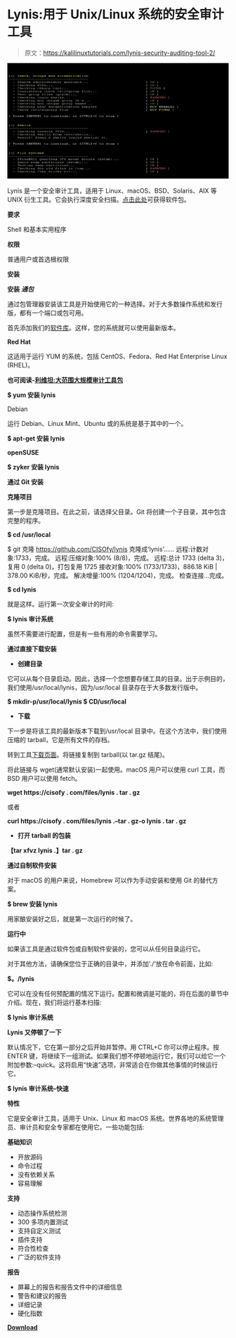 # Lynis:用于 Unix/Linux 系统的安全审计工具

> 原文：<https://kalilinuxtutorials.com/lynis-security-auditing-tool-2/>

[![Lynis : Security Auditing Tool for Unix/Linux Systems](img//f846a5881b6cd7250d5b093d6790d0cd.png "Lynis : Security Auditing Tool for Unix/Linux Systems")](https://1.bp.blogspot.com/-abayDi5pwfk/XRZDnPOWnBI/AAAAAAAABJM/Azz4XgxqwDAOdrCZc9kAVb6aSSl58eTVACLcBGAs/s1600/lynis-screenshot%25281%2529.png)

Lynis 是一个安全审计工具，适用于 Linux、macOS、BSD、Solaris、AIX 等 UNIX 衍生工具。它会执行深度安全扫描。[点击此处](https://packages.cisofy.com)可获得软件包。

**要求**

Shell 和基本实用程序

**权限**

普通用户或首选根权限

**安装**

**安装** ***通包***

通过包管理器安装该工具是开始使用它的一种选择。对于大多数操作系统和发行版，都有一个端口或包可用。

首先添加我们的[软件库](https://packages.cisofy.com/)。这样，您的系统就可以使用最新版本。

**Red Hat**

这适用于运行 YUM 的系统，包括 CentOS、Fedora、Red Hat Enterprise Linux (RHEL)。

**也可阅读-[利维坦:大范围大规模审计工具包](https://kalilinuxtutorials.com/leviathan/)**

**$ yum 安装 lynis**

Debian

运行 Debian、Linux Mint、Ubuntu 或的系统是基于其中的一个。

**$ apt-get 安装 lynis**

**openSUSE**

**$ zyker 安装 lynis**

**通过 Git 安装**

**克隆项目**

第一步是克隆项目。在此之前，请选择父目录。Git 将创建一个子目录，其中包含完整的程序。

**$ cd /usr/local**

$ git 克隆 https://github.com/CISOfy/lynis
克隆成‘lynis’……
远程:计数对象:1733，完成。
远程:压缩对象:100% (8/8)，完成。
远程:总计 1733 (delta 3)，复用 0 (delta 0)，打包复用 1725
接收对象:100% (1733/1733)，886.18 KiB | 378.00 KiB/秒，完成。
解决增量:100% (1204/1204)，完成。
检查连接…完成。

**$ cd lynis**

就是这样。运行第一次安全审计的时间:

**$ lynis 审计系统**

虽然不需要进行配置，但是有一些有用的命令需要学习。

**通过直接下载安装**

*   **创建目录**

它可以从每个目录启动。因此，选择一个您想要存储工具的目录。出于示例目的，我们使用/usr/local/lynis，因为/usr/local 目录存在于大多数发行版中。

**$ mkdir-p/usr/local/lynis
$ CD/usr/local**

*   **下载**

下一步是将该工具的最新版本下载到/usr/local 目录中。在这个方法中，我们使用压缩的 tarball，它是所有文件的存档。

转到工具[下载页面](https://cisofy.com/downloads/lynis/)。将链接复制到 tarball(以 tar.gz 结尾)。

将此链接与 wget(通常默认安装)一起使用。macOS 用户可以使用 curl 工具，而 BSD 用户可以使用 fetch。

**wget https://cisofy . com/files/lynis . tar . gz**

或者

**curl https://cisofy . com/files/lynis .–tar . gz-o lynis . tar . gz**

*   **打开 tarball 的包装**

**【tar xfvz lynis .】tar . gz**

**通过自制软件安装**

对于 macOS 的用户来说，Homebrew 可以作为手动安装和使用 Git 的替代方案。

**$ brew 安装 lynis**

用家酿安装好之后，就是第一次运行的时候了。

**运行中**

如果该工具是通过软件包或自制软件安装的，您可以从任何目录运行它。

对于其他方法，请确保您位于正确的目录中，并添加'./'放在命令前面，比如:

**$。/lynis**

它可以在没有任何预配置的情况下运行。配置和微调是可能的，将在后面的章节中介绍。现在，我们将运行基本扫描:

**$ lynis 审计系统**

**Lynis 又停顿了一下**

默认情况下，它在第一部分之后开始并暂停。用 CTRL+C 你可以停止程序。按 ENTER 键，将继续下一组测试。如果我们想不停顿地运行它，我们可以给它一个附加参数:–quick。这将启用“快速”选项，非常适合在你做其他事情的时候运行它。

**$ lynis 审计系统–快速**

**特性**

它是安全审计工具，适用于 Unix、Linux 和 macOS 系统。世界各地的系统管理员、审计员和安全专家都在使用它。一些功能包括:

**基础知识**

*   开放源码
*   命令过程
*   没有依赖关系
*   容易理解

**支持**

*   动态操作系统检测
*   300 多项内置测试
*   支持自定义测试
*   插件支持
*   符合性检查
*   广泛的软件支持

**报告**

*   屏幕上的报告和报告文件中的详细信息
*   警告和建议的报告
*   详细记录
*   硬化指数

[**Download**](https://cisofy.com/downloads/lynis/)